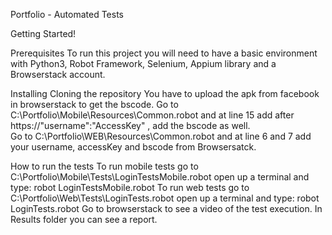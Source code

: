 Portfolio - Automated Tests

Getting Started!
	
Prerequisites
	To run this project you will need to have a basic environment with Python3, Robot Framework, Selenium, Appium library and a Browserstack account.
	
Installing 
	Cloning the repository
	You have to upload the apk from facebook in browserstack to get the bscode.
	Go to C:\Portfolio\Mobile\Resources\Common.robot and at line 15 add after https://"username":"AccessKey" , add the bscode as well.	
	Go to C:\Portfolio\WEB\Resources\Common.robot and at line 6 and 7 add your username, accessKey and bscode from Browsersatck.
	

How to run the tests
	To run mobile tests go to C:\Portfolio\Mobile\Tests\LoginTestsMobile.robot open up a terminal and type: robot LoginTestsMobile.robot
	To run web tests go to C:\Portfolio\Web\Tests\LoginTests.robot open up a terminal and type: robot LoginTests.robot
	Go to browserstack to see a video of the test execution. In Results folder you can see a report.
	
